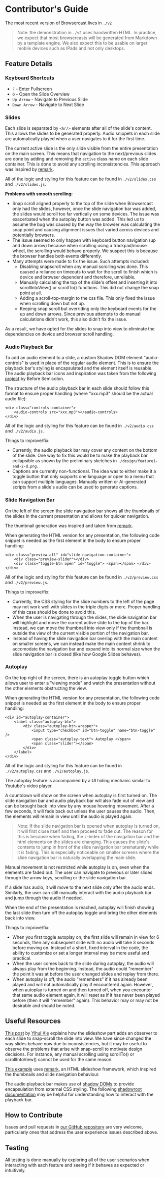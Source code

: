 # Contributor's Guide

The most recent version of Browsercast lives in `./v2` 
> Note: the demonstration in `./v2` uses handwritten HTML.
> In practice,
> we expect that most browsercasts will be generated from Markdown by a template engine.
> We also expect this to be usable on larger mobile devices such as IPads and not only 
> desktops.

## Feature Details

### Keyboard Shortcuts
- `F` - Enter Fullscreen
- `O` - Open the Slide Overview
- `Up Arrow` - Navigate to Previous Slide
- `Down Arrow` - Navigate to Next Slide

### Slides
Each slide is separated by `<hr/>` elements after all of the slide's content. This allows 
the slides to be generated properly. Audio snippets in each slide are automatically played
when a user navigates to it for the first time.

The current active slide is the only slide visible from the entire presentation on the
main screen. This means that navigation to the next/previous slides are done by adding and 
removing the `active` class name on each slide container. This is done to avoid any 
scrolling inconsistencies. This approach was inspired by [remark].

All of the logic and styling for this feature can be found in 
`./v2/slides.css` and `./v2/slides.js`. 


**Problems with smooth scrolling:**
- Snap scroll aligned properly to the top of the slide when Browsercast only had the slides, 
however, once the slide navigation bar was added, the slides would scroll too far vertically 
on some devices. The issue was exacerbated when the autoplay button was added. This led us to 
assume the bug was caused by the way the browser was calculating the snap point and causing 
alignment issues that varied across devices and potentially browsers.
- The issue seemed to only happen with keyboard button navigation (up and down arrow) because 
when scrolling using a trackpad/mouse wheel, the scrolling would behave properly. We suspect 
this is because the browser handles both events differently.
- Many attempts were made to fix the issue. Such attempts included:
    - Disabling snapscroll when any manual scrolling was done. This caused a reliance on timeouts to wait for the scroll to finish which is device and browser dependent and therefore, unreliable.
    - Manually calculating the top of the slide's offset and inserting it into scrollIntoView() or scrollTo() functions. This did not change the snap point at all.
    - Adding a scroll-top-margin to the css file. This only fixed the issue when scrolling down but not up.
    - Keeping snap scroll but overriding only the keyboard events for the up and down arrows. Since previous attempts to do manual calculations didn't work, this also didn't fix the issue.

As a result, we have opted for the slides to snap into view to eliminate the dependencies on 
device and browser scroll handling.


### Audio Playback Bar

To add an audio element to a slide, a custom Shadow DOM element "audio-controls" is used 
in place of the regular audio element. This is to ensure the playback bar's styling is 
encapsulated and the element itself is reusable. The audio playback bar icons and inspiration 
was taken from the following [project] by Before Semicolon.

The structure of the audio playback bar in each slide should follow this format to ensure 
proper handling (where "xxx.mp3" should be the actual audio file):

```
<div class="controls-container">
    <audio-controls src="xxx.mp3"></audio-controls>
</div>
```

All of the logic and styling for this feature can be found in 
`./v2/audio.css` and `./v2/audio.js`. 

Things to improve/fix:
- Currently, the audio playback bar may cover any content on the bottom of the slide. 
One way to fix this would be to make the playback bar collapsible as shown by the 
preliminary sketches in `./design/feature1-and-2-d.png`.
- Captions are currently non-functional. The idea was to either make it a toggle button 
that only supports one language or open to a menu that can support multiple languages. 
Manually written or AI-generated scripts from a slide's audio can be used to generate 
captions.

### Slide Navigation Bar

On the left of the screen the slide navigation bar shows all the thumbnails of the slides 
in the current presentation and allows for quicker navigation. 

The thumbnail generation was inspired and taken from [remark].

When generating the HTML version for any presentation, the following code snippet is 
needed as the first element in the body to ensure proper handling:

```
<div class="preview-all" id="slide-navigation-container">
    <div class="preview-slider"></div>
    <div class="toggle-btn open" id="toggle"> <span></span> </div>
</div>
```

All of the logic and styling for this feature can be found in 
`./v2/preview.css` and `./v2/preview.js`. 

Things to improve/fix:
- Currently, the CSS styling for the slide numbers to the left of the page may not work 
well with slides in the triple digits or more. Proper handling of this case should be 
done to avoid this.
- When the user is navigating through the slides, the slide navigation bar will highlight 
and move the current active slide to the top of the bar. Instead, we can move the 
thumbnail into view only if the thumbnail is outside the view of the current visible 
portion of the navigation bar.
- Instead of having the slide navigation bar overlap with the main content on smaller screens, 
we can instead make the main content shrink to accomodate the navigation bar and expand into 
its normal size when the slide navigation bar is closed (like how Google Slides behaves).


### Autoplay

On the top right of the screen, there is an autoplay toggle button which allows user to 
enter a "viewing mode" and watch the presentation without the other elements obstructing 
the view. 

When generating the HTML version for any presentation, the following code snippet is 
needed as the first element in the body to ensure proper handling:

```
<div id="autoplay-container">
    <label class="autoplay-btn">
        <div class="autoplay-btn-wrapper">
            <input type="checkbox" id="btn-toggle" name="btn-toggle" />
            <span class="autoplay-text"> Autoplay </span>
            <span class="slider"></span>
        </div>
    </label>
</div>
```

All of the logic and styling for this feature can be found in 
`./v2/autoplay.css` and `./v2/autoplay.js`. 

The autoplay feature is accompanied by a UI hiding mechanic similar to Youtube's 
video player. 

A countdown will show on the screen when autoplay is first turned on. The slide navigation bar 
and audio playback bar will also fade out of view and can be brought back into view by any 
mouse hovering movement. After a few seconds, it will fade back out unless the user pauses the 
audio. Then, the elements will remain in view until the audio is played again. 

> Note: If the slide navigation bar is opened when autoplay is turned on, it will first close 
> itself and then proceed to fade out. The reason for this is because when fading, the z-index 
> of the navigation bar and the html elements on the slides are changing. This causes the 
> slide's contents to jump in front of the slide navigation bar prematurely while it is 
> fading. This is especially noticeable on smaller screens where the slide navigation bar is 
> naturally overlapping the main slide.

Manual movement is not restricted while autoplay is on, even when the elements are faded 
out. The user can navigate to previous or later slides through the arrow keys, scrolling 
or the slide navigation bar. 

If a slide has audio, it will move to the next slide only after the audio ends. Similarly, 
the user can still manually interact with the audio playback bar and jump through the 
audio if needed.

When the end of the presentation is reached, autoplay will finish showing the last slide then 
turn off the autoplay toggle and bring the other elements back into view.

Things to improve/fix:
- When you first toggle autoplay on, the first slide will remain in view for 6 seconds, 
then any subsequent slide with no audio will take 3 seconds before moving on. Instead of 
a short, fixed interval in the code, the ability to customize or set a longer interval may 
be more useful and practical.
- When the user comes back to the slide during autoplay, the audio will always play from 
the beginning. Instead, the audio could "remember" the point it was at before the user 
changed slides and replay from there. 
- When autoplay is off, the audio "remembers" if it has already been played and will not 
automatically play if encountered again. However, when autoplay is turned on and then 
turned off, when you encounter that same audio element again, it will reset as if it has 
never been played before (then it will "remember" again). This behavior may or may not be 
desirable and should be noted.


## Useful Resources

[This post][snap-scroll] by [Yihui Xie][xie]
explains how the slideshow part adds an observer to each slide to snap-scroll the slide 
into view. We have since changed the way slides behave now due to inconsistencies, but it 
may be useful to observe the problems that arise with snap-scroll to motivate design 
decisions. For instance, any manual scrolling using scrollTo() or scrollIntoView() cannot 
be used for the same reason.

[This example] uses [remark], an HTML slideshow framework, which inspired the thumbnails and 
slide navigation behaviour. 

The audio playback bar makes use of [shadow DOMs] to provide encapsulation from external CSS 
styling. The following [shadowroot documentation] may be helpful for understanding how to 
interact with the playback bar.


## How to Contribute

Issues and pull requests in [our GitHub repository][repo]
are very welcome,
particularly ones that address the user experience issues described above.

## Testing

All testing is done manually by exploring all of the user scenarios when interacting with each 
feature and seeing if it behaves as expected or intuitively.


[Shadow DOMs]: https://developer.mozilla.org/en-US/docs/Web/API/Web_components/Using_shadow_DOM
[shadowroot documentation]: https://developer.mozilla.org/en-US/docs/Web/API/ShadowRoot
[This example]: https://remarkjs.com/
[repo]: https://github.com/gvwilson/browsercast
[snap-scroll]: https://yihui.org/en/2023/09/snap-slides/
[xie]: https://yihui.org/
[remark]: https://github.com/gnab/remark
[project]: https://github.com/beforesemicolon/BFS-Projects/tree/audio-player-tag

